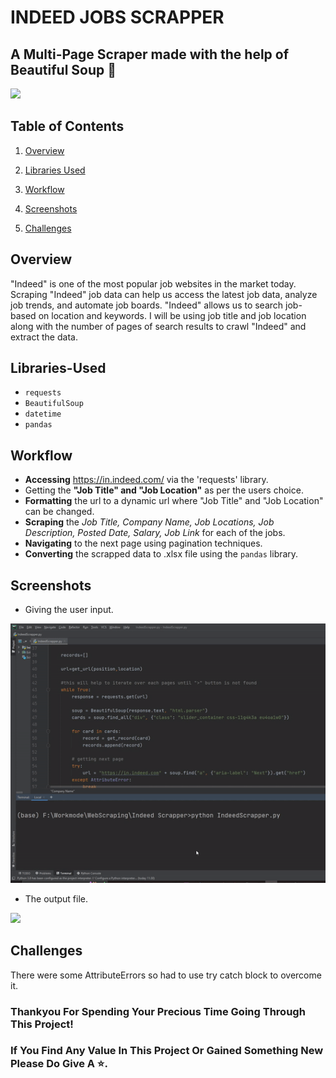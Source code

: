 
# INDEED JOBS SCRAPPER
## A Multi-Page Scraper made with the help of Beautiful Soup 🧾

![](https://media4.giphy.com/media/HOyxA78TV7ZTnLDetj/giphy.gif?cid=ecf05e475kjgcmgii8s4ry06fhdvdjk3a1wbl87wsodf1u8e&rid=giphy.gif&ct=s)

## Table of Contents

1.  [Overview](#Overview)
 
2.  [Libraries Used](#Libraries-Used)
3.  [Workflow](#Workflow)
4.  [Screenshots](#Screenshots)
5.  [Challenges](#Challenges)

## Overview

"Indeed" is one of the most popular job websites in the market today. Scraping "Indeed" job data can help us access the latest job data, analyze job trends, and automate job boards. "Indeed" allows us to search job-based on location and keywords. I will be using job title and job location along with the number of pages of search results to crawl "Indeed" and extract the data.


## Libraries-Used

-   `requests`
-   `BeautifulSoup`
-   `datetime`
-   `pandas`

## Workflow

- **Accessing** https://in.indeed.com/ via the 'requests' library.
- Getting the **"Job Title" and "Job Location"** as per the users choice.
- **Formatting** the url to a dynamic url where "Job Title" and "Job Location" can be changed.
- **Scraping** the *Job Title, Company Name, Job Locations, Job Description, Posted Date, Salary, Job Link* for each of the jobs.
- **Navigating** to the next page using pagination techniques.
- **Converting** the scrapped data to .xlsx file using the `pandas` library.

## Screenshots

- Giving the user input.

![](https://github.com/Kens3i/Indeed-Multipage-Job-Scrapper/blob/main/Gifs/gif1.gif?raw=true)

- The output file.

![](https://github.com/Kens3i/Indeed-Multipage-Job-Scrapper/blob/main/Gifs/gif2.gif?raw=true)


## Challenges
There were some AttributeErrors so had to use try catch block to overcome it.

### Thankyou For Spending Your Precious Time Going Through This Project!
### If You Find Any Value In This Project Or Gained Something New Please Do Give A ⭐.
